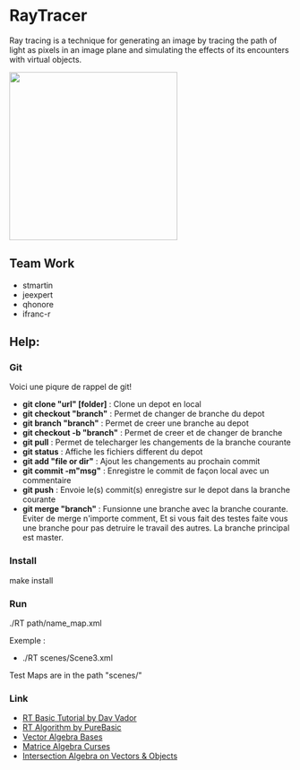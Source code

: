 # RayTracer
Ray tracing is a technique for generating an image by tracing the path of light as pixels in an image plane and simulating the effects of its encounters with virtual objects.

<img height="300" weight="250" src= "http://www.sgidepot.co.uk/misc/scene_1024x768.jpg" />

## Team Work
- stmartin
- jeexpert
- qhonore
- ifranc-r

## Help:
### Git
Voici une piqure de rappel de git!
- **git clone "url" [folder]** : Clone un depot en local
- **git checkout "branch"** : Permet de changer de branche du depot
- **git branch "branch"** : Permet de creer une branche au depot
- **git checkout -b "branch"** : Permet de creer et de changer de branche
- **git pull** : Permet de telecharger les changements de la branche courante
- **git status** : Affiche les fichiers different du depot
- **git add "file or dir"** : Ajout les changements au prochain commit
- **git commit -m"msg"** : Enregistre le commit de façon local avec un commentaire
- **git push** : Envoie le(s) commit(s) enregistre sur le depot dans la branche courante
- **git merge "branch"** : Funsionne une branche avec la branche courante. Eviter de merge n'importe comment, Et si vous fait des testes faite vous une branche pour pas detruire le travail des autres. La branche principal est master.

### Install
make install

### Run
./RT path/name_map.xml

Exemple :
- ./RT scenes/Scene3.xml

Test Maps are in the path "scenes/"

### Link
- [RT Basic Tutorial by Dav Vador](http://dav.vador.raytracing.free.fr/tutorio/tuto1/index.html)
- [RT Algorithm by PureBasic](http://www.purebasic.fr/french/viewtopic.php?t=9424)
- [Vector Algebra Bases](https://openclassrooms.com/courses/les-shaders-en-glsl/les-vecteurs-3)
- [Matrice Algebra Curses](http://www.lyceedadultes.fr/sitepedagogique/documents/math/mathTermES/geraldine/01_Les_Matrices_cours.pdf)
- [Intersection Algebra on Vectors & Objects](http://www.hugi.scene.org/online/coding/hugi%2024%20-%20coding%20graphics%20chris%20dragan%20raytracing%20shapes.htm)
